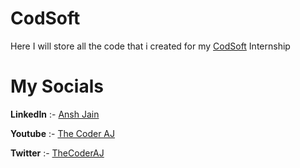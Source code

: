 # CodSoft
Here I will store all the code that i created for my [CodSoft](https://codsoft.in/) Internship
# My Socials
**LinkedIn** :- [Ansh Jain](https://www.linkedin.com/in/anshjain722/)

**Youtube** :- [The Coder AJ](https://www.youtube.com/@thecoderaj)

**Twitter** :- [TheCoderAJ](https://twitter.com/the_coder_aj)
